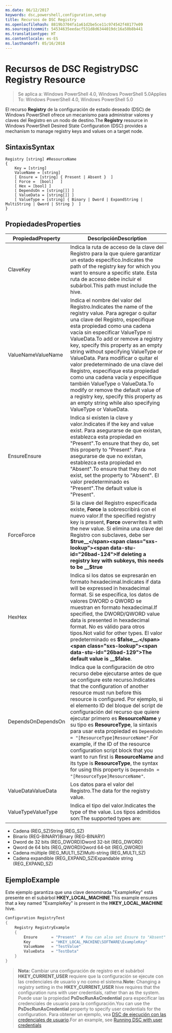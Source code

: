 ```yaml
---
ms.date: 06/12/2017
keywords: dsc,powershell,configuration,setup
title: Recursos de DSC Registry
ms.openlocfilehash: 8819b3704fa1a61d2be5ce11c974542f48177e09
ms.sourcegitcommit: 54534635eedacf531d8d6344019dc16a50b8b441
ms.translationtype: HT
ms.contentlocale: es-ES
ms.lasthandoff: 05/16/2018
---
```

# <a name="dsc-registry-resource"></a><span data-ttu-id="26bad-103">Recursos de DSC Registry</span><span class="sxs-lookup"><span data-stu-id="26bad-103">DSC Registry Resource</span></span>

> <span data-ttu-id="26bad-104">Se aplica a: Windows PowerShell 4.0, Windows PowerShell 5.0</span><span class="sxs-lookup"><span data-stu-id="26bad-104">Applies To: Windows PowerShell 4.0, Windows PowerShell 5.0</span></span>

<span data-ttu-id="26bad-105">El recurso **Registry** de la configuración de estado deseado (DSC) de Windows PowerShell ofrece un mecanismo para administrar valores y claves del Registro en un nodo de destino.</span><span class="sxs-lookup"><span data-stu-id="26bad-105">The **Registry** resource in Windows PowerShell Desired State Configuration (DSC) provides a mechanism to manage registry keys and values on a target node.</span></span>

## <a name="syntax"></a><span data-ttu-id="26bad-106">Sintaxis</span><span class="sxs-lookup"><span data-stu-id="26bad-106">Syntax</span></span>

```
Registry [string] #ResourceName
{
    Key = [string]
    ValueName = [string]
    [ Ensure = [string] { Present | Absent }  ]
    [ Force =  [bool]   ]
    [ Hex = [bool] ]
    [ DependsOn = [string[]] ]
    [ ValueData = [string[]] ]
    [ ValueType = [string] { Binary | Dword | ExpandString | MultiString | Qword | String }  ]
}
```

## <a name="properties"></a><span data-ttu-id="26bad-107">Propiedades</span><span class="sxs-lookup"><span data-stu-id="26bad-107">Properties</span></span>
|  <span data-ttu-id="26bad-108">Propiedad</span><span class="sxs-lookup"><span data-stu-id="26bad-108">Property</span></span>  |  <span data-ttu-id="26bad-109">Descripción</span><span class="sxs-lookup"><span data-stu-id="26bad-109">Description</span></span>   |
|---|---|
| <span data-ttu-id="26bad-110">Clave</span><span class="sxs-lookup"><span data-stu-id="26bad-110">Key</span></span>| <span data-ttu-id="26bad-111">Indica la ruta de acceso de la clave del Registro para la que quiere garantizar un estado específico.</span><span class="sxs-lookup"><span data-stu-id="26bad-111">Indicates the path of the registry key for which you want to ensure a specific state.</span></span> <span data-ttu-id="26bad-112">Esta ruta de acceso debe incluir el subárbol.</span><span class="sxs-lookup"><span data-stu-id="26bad-112">This path must include the hive.</span></span>|
| <span data-ttu-id="26bad-113">ValueName</span><span class="sxs-lookup"><span data-stu-id="26bad-113">ValueName</span></span>| <span data-ttu-id="26bad-114">Indica el nombre del valor del Registro.</span><span class="sxs-lookup"><span data-stu-id="26bad-114">Indicates the name of the registry value.</span></span> <span data-ttu-id="26bad-115">Para agregar o quitar una clave del Registro, especifique esta propiedad como una cadena vacía sin especificar ValueType ni ValueData.</span><span class="sxs-lookup"><span data-stu-id="26bad-115">To add or remove a registry key, specify this property as an empty string without specifying ValueType or ValueData.</span></span> <span data-ttu-id="26bad-116">Para modificar o quitar el valor predeterminado de una clave del Registro, especifique esta propiedad como una cadena vacía y especifique también ValueType o ValueData.</span><span class="sxs-lookup"><span data-stu-id="26bad-116">To modify or remove the default value of a registry key, specify this property as an empty string while also specifying ValueType or ValueData.</span></span>|
| <span data-ttu-id="26bad-117">Ensure</span><span class="sxs-lookup"><span data-stu-id="26bad-117">Ensure</span></span>| <span data-ttu-id="26bad-118">Indica si existen la clave y valor.</span><span class="sxs-lookup"><span data-stu-id="26bad-118">Indicates if the key and value exist.</span></span> <span data-ttu-id="26bad-119">Para asegurarse de que existan, establezca esta propiedad en "Present".</span><span class="sxs-lookup"><span data-stu-id="26bad-119">To ensure that they do, set this property to "Present".</span></span> <span data-ttu-id="26bad-120">Para asegurarse de que no existan, establezca esta propiedad en "Absent".</span><span class="sxs-lookup"><span data-stu-id="26bad-120">To ensure that they do not exist, set the property to "Absent".</span></span> <span data-ttu-id="26bad-121">El valor predeterminado es "Present".</span><span class="sxs-lookup"><span data-stu-id="26bad-121">The default value is "Present".</span></span>|
| <span data-ttu-id="26bad-122">Force</span><span class="sxs-lookup"><span data-stu-id="26bad-122">Force</span></span>| <span data-ttu-id="26bad-123">Si la clave del Registro especificada existe, __Force__ la sobrescribirá con el nuevo valor.</span><span class="sxs-lookup"><span data-stu-id="26bad-123">If the specified registry key is present, __Force__ overwrites it with the new value.</span></span> <span data-ttu-id="26bad-124">Si elimina una clave del Registro con subclaves, debe ser __$true__</span><span class="sxs-lookup"><span data-stu-id="26bad-124">If deleting a registry key with subkeys, this needs to be __$true__</span></span>|
| <span data-ttu-id="26bad-125">Hex</span><span class="sxs-lookup"><span data-stu-id="26bad-125">Hex</span></span>| <span data-ttu-id="26bad-126">Indica si los datos se expresarán en formato hexadecimal.</span><span class="sxs-lookup"><span data-stu-id="26bad-126">Indicates if data will be expressed in hexadecimal format.</span></span> <span data-ttu-id="26bad-127">Si se especifica, los datos de valores DWORD o QWORD se muestran en formato hexadecimal.</span><span class="sxs-lookup"><span data-stu-id="26bad-127">If specified, the DWORD/QWORD value data is presented in hexadecimal format.</span></span> <span data-ttu-id="26bad-128">No es válido para otros tipos.</span><span class="sxs-lookup"><span data-stu-id="26bad-128">Not valid for other types.</span></span> <span data-ttu-id="26bad-129">El valor predeterminado es __$false__.</span><span class="sxs-lookup"><span data-stu-id="26bad-129">The default value is __$false__.</span></span>|
| <span data-ttu-id="26bad-130">DependsOn</span><span class="sxs-lookup"><span data-stu-id="26bad-130">DependsOn</span></span>| <span data-ttu-id="26bad-131">Indica que la configuración de otro recurso debe ejecutarse antes de que se configure este recurso.</span><span class="sxs-lookup"><span data-stu-id="26bad-131">Indicates that the configuration of another resource must run before this resource is configured.</span></span> <span data-ttu-id="26bad-132">Por ejemplo, si el elemento ID del bloque del script de configuración del recurso que quiere ejecutar primero es __ResourceName__ y su tipo es __ResourceType__, la sintaxis para usar esta propiedad es `DependsOn = "[ResourceType]ResourceName"`.</span><span class="sxs-lookup"><span data-stu-id="26bad-132">For example, if the ID of the resource configuration script block that you want to run first is __ResourceName__ and its type is __ResourceType__, the syntax for using this property is `DependsOn = "[ResourceType]ResourceName"`.</span></span>|
| <span data-ttu-id="26bad-133">ValueData</span><span class="sxs-lookup"><span data-stu-id="26bad-133">ValueData</span></span>| <span data-ttu-id="26bad-134">Los datos para el valor del Registro.</span><span class="sxs-lookup"><span data-stu-id="26bad-134">The data for the registry value.</span></span>|
| <span data-ttu-id="26bad-135">ValueType</span><span class="sxs-lookup"><span data-stu-id="26bad-135">ValueType</span></span>| <span data-ttu-id="26bad-136">Indica el tipo del valor.</span><span class="sxs-lookup"><span data-stu-id="26bad-136">Indicates the type of the value.</span></span> <span data-ttu-id="26bad-137">Los tipos admitidos son:</span><span class="sxs-lookup"><span data-stu-id="26bad-137">The supported types are:</span></span>
<ul><li><span data-ttu-id="26bad-138">Cadena (REG_SZ)</span><span class="sxs-lookup"><span data-stu-id="26bad-138">String (REG_SZ)</span></span></li>


<li><span data-ttu-id="26bad-139">Binario (REG-BINARY)</span><span class="sxs-lookup"><span data-stu-id="26bad-139">Binary (REG-BINARY)</span></span></li>


<li><span data-ttu-id="26bad-140">Dword de 32 bits (REG_DWORD)</span><span class="sxs-lookup"><span data-stu-id="26bad-140">Dword 32-bit (REG_DWORD)</span></span></li>


<li><span data-ttu-id="26bad-141">Qword de 64 bits (REG_QWORD)</span><span class="sxs-lookup"><span data-stu-id="26bad-141">Qword 64-bit (REG_QWORD)</span></span></li>


<li><span data-ttu-id="26bad-142">Cadena múltiple (REG_MULTI_SZ)</span><span class="sxs-lookup"><span data-stu-id="26bad-142">Multi-string (REG_MULTI_SZ)</span></span></li>


<li><span data-ttu-id="26bad-143">Cadena expandible (REG_EXPAND_SZ)</span><span class="sxs-lookup"><span data-stu-id="26bad-143">Expandable string (REG_EXPAND_SZ)</span></span></li></ul>

## <a name="example"></a><span data-ttu-id="26bad-144">Ejemplo</span><span class="sxs-lookup"><span data-stu-id="26bad-144">Example</span></span>
<span data-ttu-id="26bad-145">Este ejemplo garantiza que una clave denominada "ExampleKey" está presente en el subárbol **HKEY\_LOCAL\_MACHINE**.</span><span class="sxs-lookup"><span data-stu-id="26bad-145">This example ensures that a key named "ExampleKey" is present in the **HKEY\_LOCAL\_MACHINE** hive.</span></span>
```powershell
Configuration RegistryTest
{
    Registry RegistryExample
    {
        Ensure      = "Present"  # You can also set Ensure to "Absent"
        Key         = "HKEY_LOCAL_MACHINE\SOFTWARE\ExampleKey"
        ValueName   = "TestValue"
        ValueData   = "TestData"
    }
}
```

><span data-ttu-id="26bad-146">**Nota:** Cambiar una configuración de registro en el subárbol **HKEY\_CURRENT\_USER** requiere que la configuración se ejecute con las credenciales de usuario y no como el sistema.</span><span class="sxs-lookup"><span data-stu-id="26bad-146">**Note:** Changing a registry setting in the **HKEY\_CURRENT\_USER** hive requires that the configuration runs with user credentials, rather than as the system.</span></span>
><span data-ttu-id="26bad-147">Puede usar la propiedad **PsDscRunAsCredential** para especificar las credenciales de usuario para la configuración.</span><span class="sxs-lookup"><span data-stu-id="26bad-147">You can use the **PsDscRunAsCredential** property to specify user credentials for the configuration.</span></span> <span data-ttu-id="26bad-148">Para obtener un ejemplo, vea [DSC de ejecución con las credenciales de usuario](runAsUser.md).</span><span class="sxs-lookup"><span data-stu-id="26bad-148">For an example, see [Running DSC with user credentials](runAsUser.md)</span></span>
